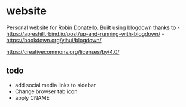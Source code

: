 # website
Personal website for Robin Donatello.
Built using blogdown thanks to 
    - https://apreshill.rbind.io/post/up-and-running-with-blogdown/
    - https://bookdown.org/yihui/blogdown/ 

https://creativecommons.org/licenses/by/4.0/

## todo 
* add social media links to sidebar
* Change browser tab icon
* apply CNAME